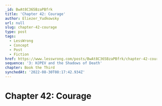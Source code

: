 ```yaml
---
_id: BwAt8C365BzaPBfrk
title: 'Chapter 42: Courage'
author: Eliezer_Yudkowsky
url: null
slug: chapter-42-courage
type: post
tags:
  - LessWrong
  - Concept
  - Post
  - Fiction
href: https://www.lesswrong.com/posts/BwAt8C365BzaPBfrk/chapter-42-courage
sequence: '3: HJPEV and the Shadows of Death'
chapter: Book the Third
synchedAt: '2022-08-30T08:17:42.934Z'
---
```

# Chapter 42: Courage

